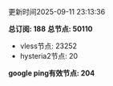 更新时间2025-09-11 23:13:36

**总订阅: 188**
**总节点: 50110**
- vless节点: 23252
- hysteria2节点: 20

**google ping有效节点: 204**
